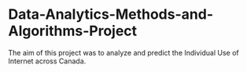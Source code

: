 # Data-Analytics-Methods-and-Algorithms-Project

The aim of this project was to analyze and predict the Individual Use of Internet across Canada.


